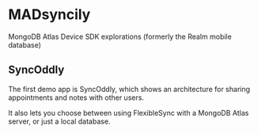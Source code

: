# MADsyncily
MongoDB Atlas Device SDK explorations (formerly the Realm mobile database)

## SyncOddly
The first demo app is SyncOddly, which shows an architecture for sharing appointments and notes with other users.

It also lets you choose between using FlexibleSync with a MongoDB Atlas server, or just a local database.